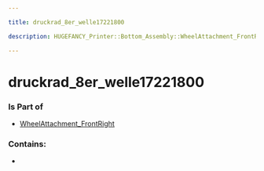 ```yaml
---

title: druckrad_8er_welle17221800

description: HUGEFANCY_Printer::Bottom_Assembly::WheelAttachment_FrontRight::druckrad_8er_welle17221800

---
```

# druckrad_8er_welle17221800
<script>
    var geoarray = '{"druckrad_8er_welle17221800": {}}';
</script>
<script>
    var basepath = '/assets/HUGEFANCY_Printer/Bottom_Assembly/WheelAttachment_FrontRight/';
</script>
<link rel="stylesheet" href="/css/container.css">

<div id="container"></div>

<!-- these are the required scripts for the three.js scene -->
<script src="/lib/three.min.js"></script>
<script src="/lib/OrbitControls.js"></script>
<script src="/lib/RectAreaLightUniformsLib.js"></script>
<!-- this is your app's lib file -->
<script src="/lib/triceratops_app.js"></script>
### Is Part of
- [WheelAttachment_FrontRight](../WheelAttachment_FrontRight)  

### Contains:
- [](./druckrad_8er_welle17221800/)

